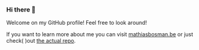 ### Hi there 👋

Welcome on my GitHub profile! Feel free to look around!

If you want to learn more about me you can visit [mathiasbosman.be](https://mathiasbosman.be) or just check( )out [the actual repo](https://github.com/mathiasbosman/mathiasbosman.github.io).

<!--
**mathiasbosman/mathiasbosman** is a ✨ _special_ ✨ repository because its `README.md` (this file) appears on your GitHub profile.

Here are some ideas to get you started:

- 🔭 I’m currently working on ...
- 🌱 I’m currently learning ...
- 👯 I’m looking to collaborate on ...
- 🤔 I’m looking for help with ...
- 💬 Ask me about ...
- 📫 How to reach me: ...
- 😄 Pronouns: ...
- ⚡ Fun fact: ...
-->
